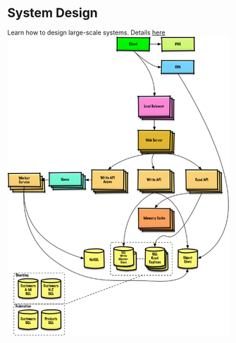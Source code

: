 # System Design
Learn how to design large-scale systems. Details [here](https://github.com/donnemartin/system-design-primer)
![](https://github.com/donnemartin/system-design-primer/blob/master/images/jj3A5N8.png)
